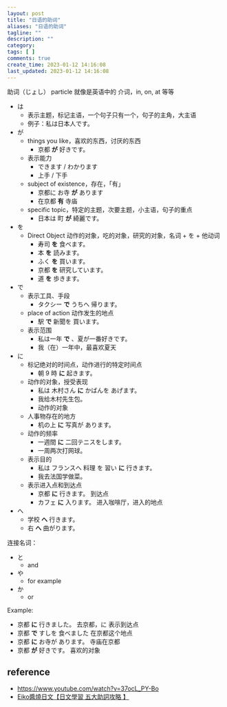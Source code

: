 ```yaml
---
layout: post
title: "日语的助词"
aliases: "日语的助词"
tagline: ""
description: ""
category:
tags: [ ]
comments: true
create_time: 2023-01-12 14:16:08
last_updated: 2023-01-12 14:16:08
---
```


助词（じょし） particle 就像是英语中的 介词，in, on, at 等等

- は
    - 表示主题，标记主语，一个句子只有一个，句子的主角，大主语
    - 例子：私は日本人です。
- が
    - things you like，喜欢的东西，讨厌的东西
        - 京都 **が** 好きです。
    - 表示能力
        - できます / わかります
        - 上手 / 下手
    - subject of existence，存在，「有」
        - 京都に お寺 **が** あります
        - 在京都 **有** 寺庙
    - specific topic，特定的主题，次要主题，小主语，句子的重点
        - 日本は 町 **が** 綺麗です。
- を
    - Direct Object 动作的对象，吃的对象，研究的对象，名词 + を + 他动词
        - 寿司 **を** 食べます。
        - 本 **を** 読みます。
        - ふく **を** 買います。
        - 京都 **を** 研究しています。
        - 道 **を** 歩きます。
- で
    - 表示工具、手段
        - タクシー **で** うちへ 帰ります。
    - place of action 动作发生的地点
        - 駅 **で** 新聞を 買います。
    - 表示范围
        - 私は一年 **で** 、夏が一番好きです。
        - 我（在）一年中，最喜欢夏天
- に
    - 标记绝对的时间点，动作进行的特定时间点
        - 朝 9 時 **に** 起きます。
    - 动作的对象，授受表现
        - 私は 木村さん **に** かばんを あげます。
        - 我给木村先生包。
        - 动作的对象
    - 人事物存在的地方
        - 机の上 **に** 写真が あります。
    - 动作的频率
        - 一週間 **に** 二回テニスをします。
        - 一周两次打网球。
    - 表示目的
        - 私は フランスへ 料理 を 習い **に** 行きます。
        - 我去法国学做菜。
    - 表示进入点和到达点
        - 京都 **に** 行きます。 到达点
        - カフェ **に** 入ります。 进入咖啡厅，进入的地点
- へ
    - 学校 **へ** 行きます。
    - 右 **へ** 曲がります。

连接名词：

- と
    - and
- や
    - for example
- か
    - or

Example:

- 京都 **に** 行きました。 去京都，に 表示到达点
- 京都 **で** すしを 食べました 在京都这个地点
- 京都 **に** お寺が あります。 寺庙在京都
- 京都 **が** 好きです。 喜欢的对象

## reference

- <https://www.youtube.com/watch?v=37ocL_PY-Bo>
- [Eiko醬燒日文【日文學習 五大助詞攻略 】](https://www.youtube.com/watch?v=FYu3sYGwLkQ)
